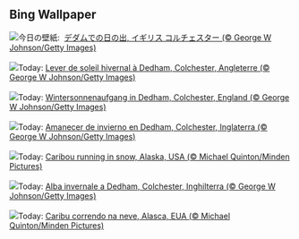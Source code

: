 ## Bing Wallpaper
![](https://www.bing.com/th?id=OHR.BoxingDaySunrise_JA-JP3167199681_UHD.jpg&w=1000)今日の壁紙: &nbsp;[デダムでの日の出, イギリス コルチェスター (© George W Johnson/Getty Images)](https://www.bing.com/th?id=OHR.BoxingDaySunrise_JA-JP3167199681_UHD.jpg)
<br><br/>
![](https://www.bing.com/th?id=OHR.BoxingDaySunrise_FR-FR4883075706_UHD.jpg&w=1000)Today: [Lever de soleil hivernal à Dedham, Colchester, Angleterre (© George W Johnson/Getty Images)](https://www.bing.com/th?id=OHR.BoxingDaySunrise_FR-FR4883075706_UHD.jpg)
<br><br/>
![](https://www.bing.com/th?id=OHR.BoxingDaySunrise_DE-DE5103627407_UHD.jpg&w=1000)Today: [Wintersonnenaufgang in Dedham, Colchester, England (© George W Johnson/Getty Images)](https://www.bing.com/th?id=OHR.BoxingDaySunrise_DE-DE5103627407_UHD.jpg)
<br><br/>
![](https://www.bing.com/th?id=OHR.BoxingDaySunrise_ES-ES5793885538_UHD.jpg&w=1000)Today: [Amanecer de invierno en Dedham, Colchester, Inglaterra (© George W Johnson/Getty Images)](https://www.bing.com/th?id=OHR.BoxingDaySunrise_ES-ES5793885538_UHD.jpg)
<br><br/>
![](https://www.bing.com/th?id=OHR.CaribouChristmas_EN-GB8094592900_UHD.jpg&w=1000)Today: [Caribou running in snow, Alaska, USA (© Michael Quinton/Minden Pictures)](https://www.bing.com/th?id=OHR.CaribouChristmas_EN-GB8094592900_UHD.jpg)
<br><br/>
![](https://www.bing.com/th?id=OHR.BoxingDaySunrise_IT-IT0476849181_UHD.jpg&w=1000)Today: [Alba invernale a Dedham, Colchester, Inghilterra (© George W Johnson/Getty Images)](https://www.bing.com/th?id=OHR.BoxingDaySunrise_IT-IT0476849181_UHD.jpg)
<br><br/>
![](https://www.bing.com/th?id=OHR.CaribouChristmas_PT-BR2682904328_UHD.jpg&w=1000)Today: [Caribu correndo na neve, Alasca, EUA (© Michael Quinton/Minden Pictures)](https://www.bing.com/th?id=OHR.CaribouChristmas_PT-BR2682904328_UHD.jpg)
<br><br/>
